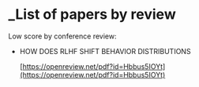 # _List of papers by review

Low score by conference review:

- HOW DOES RLHF SHIFT BEHAVIOR DISTRIBUTIONS
    
    [https://openreview.net/pdf?id=Hbbus5IOYt](https://openreview.net/pdf?id=Hbbus5IOYt)